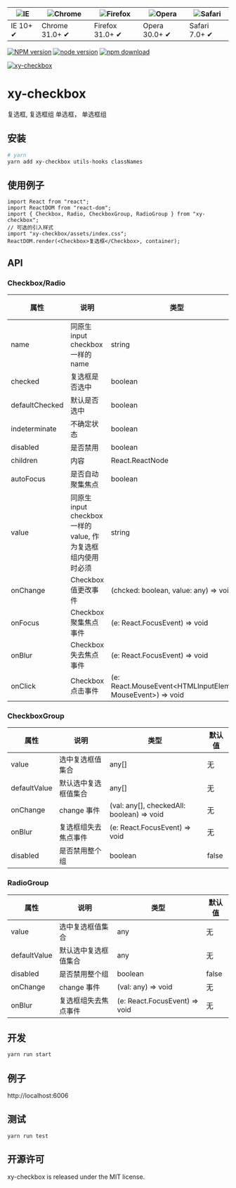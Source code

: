 | ![IE](https://github.com/alrra/browser-logos/blob/master/src/edge/edge_48x48.png?raw=true) | ![Chrome](https://github.com/alrra/browser-logos/blob/master/src/chrome/chrome_48x48.png?raw=true) | ![Firefox](https://github.com/alrra/browser-logos/blob/master/src/firefox/firefox_48x48.png?raw=true) | ![Opera](https://github.com/alrra/browser-logos/blob/master/src/opera/opera_48x48.png?raw=true) | ![Safari](https://github.com/alrra/browser-logos/blob/master/src/safari/safari_48x48.png?raw=true) |
| ------------------------------------------------------------------------------------------ | -------------------------------------------------------------------------------------------------- | ----------------------------------------------------------------------------------------------------- | ----------------------------------------------------------------------------------------------- | -------------------------------------------------------------------------------------------------- |
| IE 10+ ✔                                                                                   | Chrome 31.0+ ✔                                                                                     | Firefox 31.0+ ✔                                                                                       | Opera 30.0+ ✔                                                                                   | Safari 7.0+ ✔                                                                                      |

[![NPM version][npm-image]][npm-url]
[![node version][node-image]][node-url]
[![npm download][download-image]][download-url]

[npm-image]: http://img.shields.io/npm/v/xy-checkbox.svg?style=flat-square
[npm-url]: http://npmjs.org/package/xy-checkbox
[node-image]: https://img.shields.io/badge/node.js-%3E=_0.10-green.svg?style=flat-square
[node-url]: http://nodejs.org/download/
[download-image]: https://img.shields.io/npm/dm/xy-checkbox.svg?style=flat-square
[download-url]: https://npmjs.org/package/xy-checkbox

[![xy-checkbox](https://nodei.co/npm/xy-checkbox.png)](https://npmjs.org/package/xy-checkbox)

# xy-checkbox

复选框, 复选框组 单选框， 单选框组

## 安装

```bash
# yarn
yarn add xy-checkbox utils-hooks classNames
```

## 使用例子

```tsx
import React from "react";
import ReactDOM from "react-dom";
import { Checkbox, Radio, CheckboxGroup, RadioGroup } from "xy-checkbox";
// 可选的引入样式
import "xy-checkbox/assets/index.css";
ReactDOM.render(<Checkbox>复选框</Checkbox>, container);
```

## API

### Checkbox/Radio

| 属性           | 说明                                                         | 类型                                                        | 默认值 |
| -------------- | ------------------------------------------------------------ | ----------------------------------------------------------- | ------ |
| name           | 同原生 input checkbox 一样的 name                            | string                                                      | 无     |
| checked        | 复选框是否选中                                               | boolean                                                     | false  |
| defaultChecked | 默认是否选中                                                 | boolean                                                     | false  |
| indeterminate  | 不确定状态                                                   | boolean                                                     | false  |
| disabled       | 是否禁用                                                     | boolean                                                     | false  |
| children       | 内容                                                         | React.ReactNode                                             | 无     |
| autoFocus      | 是否自动聚集焦点                                             | boolean                                                     | false  |
| value          | 同原生 input checkbox 一样的 value, 作为复选框组内使用时必须 | string                                                      | 无     |
| onChange       | Checkbox 值更改事件                                          | (chcked: boolean, value: any) => void                       | 无     |
| onFocus        | Checkbox 聚集焦点事件                                        | (e: React.FocusEvent<HTMLInputElement>) => void             | 无     |
| onBlur         | Checkbox 失去焦点事件                                        | (e: React.FocusEvent<HTMLInputElement>) => void             | 无     |
| onClick        | Checkbox 点击事件                                            | (e: React.MouseEvent<HTMLInputElement, MouseEvent>) => void | 无     |

### CheckboxGroup

| 属性         | 说明                 | 类型                                       | 默认值 |
| ------------ | -------------------- | ------------------------------------------ | ------ |
| value        | 选中复选框值集合     | any[]                                      | 无     |
| defaultValue | 默认选中复选框值集合 | any[]                                      | 无     |
| onChange     | change 事件          | (val: any[], checkedAll: boolean) => void  | 无     |
| onBlur       | 复选框组失去焦点事件 | (e: React.FocusEvent<HTMLElement>) => void | 无     |
| disabled     | 是否禁用整个组       | boolean                                    | false  |

### RadioGroup

| 属性         | 说明                 | 类型                                       | 默认值 |
| ------------ | -------------------- | ------------------------------------------ | ------ |
| value        | 选中复选框值集合     | any                                        | 无     |
| defaultValue | 默认选中复选框值集合 | any                                        | 无     |
| disabled     | 是否禁用整个组       | boolean                                    | false  |
| onChange     | change 事件          | (val: any) => void                         | 无     |
| onBlur       | 复选框组失去焦点事件 | (e: React.FocusEvent<HTMLElement>) => void | 无     |

## 开发

```sh
yarn run start
```

## 例子

http://localhost:6006

## 测试

```
yarn run test
```

## 开源许可

xy-checkbox is released under the MIT license.
